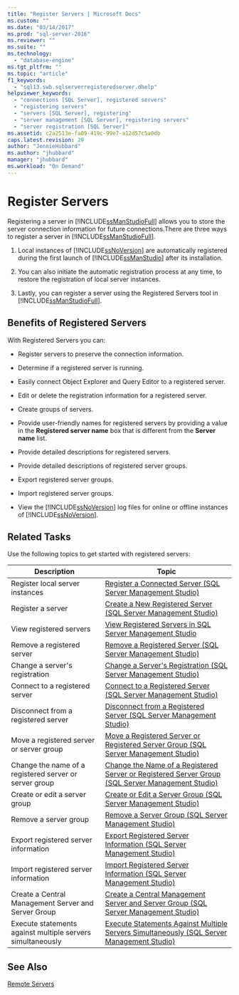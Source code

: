 ```yaml
---
title: "Register Servers | Microsoft Docs"
ms.custom: ""
ms.date: "03/14/2017"
ms.prod: "sql-server-2016"
ms.reviewer: ""
ms.suite: ""
ms.technology: 
  - "database-engine"
ms.tgt_pltfrm: ""
ms.topic: "article"
f1_keywords: 
  - "sql13.swb.sqlserverregisteredserver.dhelp"
helpviewer_keywords: 
  - "connections [SQL Server], registered servers"
  - "registering servers"
  - "servers [SQL Server], registering"
  - "server management [SQL Server], registering servers"
  - "server registration [SQL Server]"
ms.assetid: c2a2513e-fa09-419c-99e7-a12d57c5a0db
caps.latest.revision: 29
author: "JennieHubbard"
ms.author: "jhubbard"
manager: "jhubbard"
ms.workload: "On Demand"
---
```

# Register Servers
  Registering a server in [!INCLUDE[ssManStudioFull](../../includes/ssmanstudiofull-md.md)] allows you to store the server connection information for future connections.There are three ways to register a server in [!INCLUDE[ssManStudioFull](../../includes/ssmanstudiofull-md.md)].  
  
1.  Local instances of [!INCLUDE[ssNoVersion](../../includes/ssnoversion-md.md)] are automatically registered during the first launch of [!INCLUDE[ssManStudio](../../includes/ssmanstudio-md.md)] after its installation.  
  
2.  You can also initiate the automatic registration process at any time, to restore the registration of local server instances.  
  
3.  Lastly, you can register a server using the Registered Servers tool in [!INCLUDE[ssManStudioFull](../../includes/ssmanstudiofull-md.md)].  
  
## Benefits of Registered Servers  
 With Registered Servers you can:  
  
-   Register servers to preserve the connection information.  
  
-   Determine if a registered server is running.  
  
-   Easily connect Object Explorer and Query Editor to a registered server.  
  
-   Edit or delete the registration information for a registered server.  
  
-   Create groups of servers.  
  
-   Provide user-friendly names for registered servers by providing a value in the **Registered server name** box that is different from the **Server name** list.  
  
-   Provide detailed descriptions for registered servers.  
  
-   Provide detailed descriptions of registered server groups.  
  
-   Export registered server groups.  
  
-   Import registered server groups.  
  
-   View the [!INCLUDE[ssNoVersion](../../includes/ssnoversion-md.md)] log files for online or offline instances of [!INCLUDE[ssNoVersion](../../includes/ssnoversion-md.md)].  
  
## Related Tasks  
 Use the following topics to get started with registered servers:  
  
|**Description**|**Topic**|  
|---------------------|---------------|  
|Register local server instances|[Register a Connected Server &#40;SQL Server Management Studio&#41;](../../tools/sql-server-management-studio/register-a-connected-server-sql-server-management-studio.md)|  
|Register a server|[Create a New Registered Server &#40;SQL Server Management Studio&#41;](../../tools/sql-server-management-studio/create-a-new-registered-server-sql-server-management-studio.md)|  
|View registered servers|[View Registered Servers in SQL Server Management Studio](../../tools/sql-server-management-studio/view-registered-servers-in-sql-server-management-studio.md)|  
|Remove a registered server|[Remove a Registered Server &#40;SQL Server Management Studio&#41;](../../tools/sql-server-management-studio/remove-a-registered-server-sql-server-management-studio.md)|  
|Change a server's registration|[Change a Server's Registration &#40;SQL Server Management Studio&#41;](../../tools/sql-server-management-studio/change-a-server-s-registration-sql-server-management-studio.md)|  
|Connect to a registered server|[Connect to a Registered Server &#40;SQL Server Management Studio&#41;](../../tools/sql-server-management-studio/connect-to-a-registered-server-sql-server-management-studio.md)|  
|Disconnect from a registered server|[Disconnect from a Registered Server &#40;SQL Server Management Studio&#41;](../../tools/sql-server-management-studio/disconnect-from-a-registered-server-sql-server-management-studio.md)|  
|Move a registered server or server group|[Move a Registered Server or Registered Server Group &#40;SQL Server Management Studio&#41;](../../tools/sql-server-management-studio/move-a-registered-server-or-registered-server-group.md)|  
|Change the name of a registered server or server group|[Change the Name of a Registered Server or Registered Server Group &#40;SQL Server Management Studio&#41;](../../tools/sql-server-management-studio/change-the-name-of-registered-server-or-registered-server-group.md)|  
|Create or edit a server group|[Create or Edit a Server Group &#40;SQL Server Management Studio&#41;](../../tools/sql-server-management-studio/create-or-edit-a-server-group-sql-server-management-studio.md)|  
|Remove a server group|[Remove a Server Group &#40;SQL Server Management Studio&#41;](../../tools/sql-server-management-studio/remove-a-server-group-sql-server-management-studio.md)|  
|Export registered server information|[Export Registered Server Information &#40;SQL Server Management Studio&#41;](../../tools/sql-server-management-studio/export-registered-server-information-sql-server-management-studio.md)|  
|Import registered server information|[Import Registered Server Information &#40;SQL Server Management Studio&#41;](../../tools/sql-server-management-studio/import-registered-server-information-sql-server-management-studio.md)|  
|Create a Central Management Server and Server Group|[Create a Central Management Server and Server Group &#40;SQL Server Management Studio&#41;](../../tools/sql-server-management-studio/create-a-central-management-server-and-server-group.md)|  
|Execute statements against multiple servers simultaneously|[Execute Statements Against Multiple Servers Simultaneously &#40;SQL Server Management Studio&#41;](../../tools/sql-server-management-studio/execute-statements-against-multiple-servers-simultaneously.md)|  
  
## See Also  
 [Remote Servers](../../database-engine/configure-windows/remote-servers.md)  
  
  
